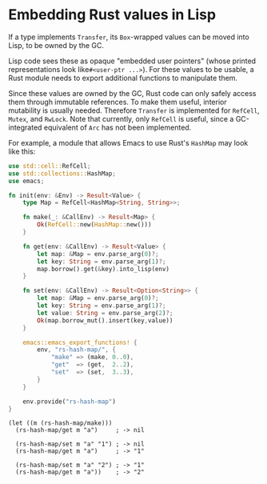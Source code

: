 # Embedding Rust values in Lisp

If a type implements `Transfer`, its `Box`-wrapped values can be moved into Lisp, to be owned by the GC.

Lisp code sees these as opaque "embedded user pointers" (whose printed representations look like`#<user-ptr ...>`). For these values to be usable, a Rust module needs to export additional functions to manipulate them.

Since these values are owned by the GC, Rust code can only safely access them through immutable references. To make them useful, interior mutability is usually needed. Therefore `Transfer` is implemented for `RefCell`, `Mutex`, and `RwLock`. Note that currently, only `RefCell` is useful, since a GC-integrated equivalent of `Arc` has not been implemented.

For example, a module that allows Emacs to use Rust's `HashMap` may look like this:

``` rust
use std::cell::RefCell;
use std::collections::HashMap;
use emacs;

fn init(env: &Env) -> Result<Value> {
    type Map = RefCell<HashMap<String, String>>;

    fn make(_: &CallEnv) -> Result<Map> {
        Ok(RefCell::new(HashMap::new()))
    }

    fn get(env: &CallEnv) -> Result<Value> {
        let map: &Map = env.parse_arg(0)?;
        let key: String = env.parse_arg(1)?;
        map.borrow().get(&key).into_lisp(env)
    }

    fn set(env: &CallEnv) -> Result<Option<String>> {
        let map: &Map = env.parse_arg(0)?;
        let key: String = env.parse_arg(1)?;
        let value: String = env.parse_arg(2)?;
        Ok(map.borrow_mut().insert(key,value))
    }

    emacs::emacs_export_functions! {
        env, "rs-hash-map/", {
            "make" => (make, 0..0),
            "get"  => (get,  2..2),
            "set"  => (set,  3..3),
        }
    }

    env.provide("rs-hash-map")
}
```

```emacs-lisp
(let ((m (rs-hash-map/make)))
  (rs-hash-map/get m "a")     ; -> nil

  (rs-hash-map/set m "a" "1") ; -> nil
  (rs-hash-map/get m "a")     ; -> "1"

  (rs-hash-map/set m "a" "2") ; -> "1"
  (rs-hash-map/get m "a"))    ; -> "2"
```
